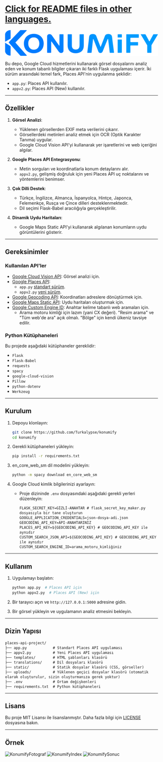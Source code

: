 # [Click for README files in other languages.](other-readme-files/)

![KonumifyLogosu](static/konumify.png)

Bu depo, Google Cloud hizmetlerini kullanarak görsel dosyalarını analiz eden ve konum tabanlı bilgiler çıkaran iki farklı Flask uygulaması içerir. İki sürüm arasındaki temel fark, Places API'nin uygulanma şeklidir:

- `app.py`: Places API kullanılır.
- `appv2.py`: Places API (New) kullanılır.

---

## Özellikler

1. **Görsel Analizi**:
   - Yüklenen görsellerden EXIF meta verilerini çıkarır.
   - Görsellerdeki metinleri analiz etmek için OCR (Optik Karakter Tanıma) uygular.
   - Google Cloud Vision API'yi kullanarak yer işaretlerini ve web içeriğini algılar.

2. **Google Places API Entegrasyonu**:
   - Metin sorguları ve koordinatlarla konum detaylarını alır.
   - `appv2.py`, gelişmiş doğruluk için yeni Places API uç noktalarını ve yöntemlerini benimser.

3. **Çok Dilli Destek**:
   - Türkçe, İngilizce, Almanca, İspanyolca, Hintçe, Japonca, Felemenkçe, Rusça ve Çince dilleri desteklenmektedir.
   - Dil seçimi Flask-Babel aracılığıyla gerçekleştirilir.

4. **Dinamik Uydu Haritaları**:
   - Google Maps Static API'yi kullanarak algılanan konumların uydu görüntülerini gösterir.

---

## Gereksinimler

### Kullanılan API'ler

- [Google Cloud Vision API](https://cloud.google.com/vision/docs): Görsel analizi için.
- [Google Places API](https://developers.google.com/maps/documentation/places/web-service/choose-api):
  - `app.py` [standart sürüm](https://developers.google.com/maps/documentation/places/web-service/search).
  - `appv2.py` [yeni sürüm](https://developers.google.com/maps/documentation/places/web-service/op-overview).
- [Google Geocoding API](https://developers.google.com/maps/documentation/geocoding): Koordinatları adreslere dönüştürmek için.
- [Google Maps Static API](https://developers.google.com/maps/documentation/maps-static): Uydu haritaları oluşturmak için.
- [Google Custom Engine ID](https://programmablesearchengine.google.com/controlpanel/all): Anahtar kelime tabanlı web aramaları için.
  - Arama motoru kimliği için lazım (yani CX değeri). "Resim arama" ve "Tüm web'de ara" açık olmalı. "Bölge" için kendi ülkeniz tavsiye edilir.

### Python Kütüphaneleri

Bu projede aşağıdaki kütüphaneler gereklidir:

- `Flask`
- `Flask-Babel`
- `requests`
- `spacy`
- `google-cloud-vision`
- `Pillow`
- `python-dotenv`
- `Werkzeug`

---

## Kurulum

1. Depoyu klonlayın:
   ```bash
   git clone https://github.com/Turkalypse/konumify
   cd konumify
   ```

2. Gerekli kütüphaneleri yükleyin:
   ```bash
   pip install -r requirements.txt
   ```

3. en_core_web_sm dil modelini yükleyin:
   ```bash
   python -m spacy download en_core_web_sm
   ```

4. Google Cloud kimlik bilgilerinizi ayarlayın:
   - Proje dizininde `.env` dosyasındaki aşağıdaki gerekli yerleri düzenleyin:
     ```env
     FLASK_SECRET_KEY=GİZLİ-ANAHTAR # flask_secret_key_maker.py dosyasıyla bir tane oluşturun
     GOOGLE_APPLICATION_CREDENTIALS=json-dosya-adi.json
     GEOCODING_API_KEY=API-ANAHTARINIZ
     PLACES_API_KEY=${GEOCODING_API_KEY} # GEOCODING_API_KEY ile aynıdır
     CUSTOM_SEARCH_JSON_API=${GEOCODING_API_KEY} # GEOCODING_API_KEY ile aynıdır
     CUSTOM_SEARCH_ENGINE_ID=arama_motoru_kimliğiniz
     ```

---

## Kullanım

1. Uygulamayı başlatın:
   ```bash
   python app.py  # Places API için
   python appv2.py  # Places API (New) için
   ```

2. Bir tarayıcı açın ve `http://127.0.0.1:5000` adresine gidin.

3. Bir görsel yükleyin ve uygulamanın analiz etmesini bekleyin.

---

## Dizin Yapısı

```
places-api-project/
├── app.py            # Standart Places API uygulaması
├── appv2.py          # Yeni Places API uygulaması
├── templates/        # HTML şablonları klasörü
├── translations/     # Dil dosyaları klasörü
├── static/           # Statik dosyalar klasörü (CSS, görseller)
├── uploads/          # Yüklenen geçici dosyalar klasörü (otomatik olarak oluşturulur, sizin oluşturmanıza gerek yoktur)
├── .env              # Ortam değişkenleri
├── requirements.txt  # Python kütüphaneleri
```

---

## Lisans

Bu proje MIT Lisansı ile lisanslanmıştır. Daha fazla bilgi için [LICENSE](LICENSE) dosyasına bakın.

---

## Örnek
![KonumifyFotograf](https://i.imgur.com/Hkfhnqv.jpeg)
![KonumifyIndex](https://i.imgur.com/ZVxcw74.png)
![KonumifySonuc](https://i.imgur.com/E3niPzb.png)
